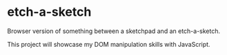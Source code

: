 # etch-a-sketch
Browser version of something between a sketchpad and an etch-a-sketch.

This project will showcase my DOM manipulation skills with JavaScript.
